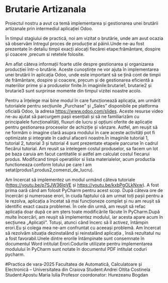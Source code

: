 # Brutarie Artizanala 
Proiectul nostru a avut ca temă implementarea și gestionarea unei brutării artizanale prin intermediul aplicației Odoo.

În timpul stagiului de practică, noi am vizitat o brutărie, unde am avut ocazia să observăm întregul proces de producție al pâinii.Unde ne-au fost prezentate în detaliu timpii exacți alocați fiecărei etape:frământare, dospire și coacere ,precum si retetele folosite.

Am aflat câteva informații foarte utile despre gestionarea și organizarea producției într-o brutărie. Aceste cunoștințe ne vor ajuta în implementarea unei brutării în aplicația Odoo, unde este important să se țină cont de timpii de frământare, dospire și coacere, precum și de gestionarea eficientă a materiilor prime și a produselor finite.În imaginile:brutarie1, brutarie2 și brutarie3 sunt surprinse momente din timpul vizitei noastre acolo.


Pentru a înțelege mai bine modul în care funcționează aplicația, am urmărit tutorialele pentru secțiunile „Purchase” și „Sales” disponibile pe platforma oficială Odoo, la adresa https://www.odoo.com/slides. Aceste resurse video ne-au ajutat să parcurgem pașii esențiali și să ne familiarizăm cu principalele funcționalități, fluxuri de lucru și opțiuni oferite de aplicație pentru gestionarea proceselor de achiziție și vânzare. Astfel, am reușit să ne formăm o imagine clară asupra modului în care aceste activități pot fi optimizate și integrate în cadrul afacerii noastre.În imaginile tutorial 1, tutorial 2, tutorial 3 și tutorial 4 sunt prezentate etapele parcurse în cadrul fiecărui tutorial.
Am reusit sa intelegem costul produselor, sa facem un lot pe baza caruia am facut cantitatile si astfel am calculat costul fiecarui produs. 
Modificand timpii operatiilor si lista materialelor, acum productia functioneaza conform lotului pe care l am setat(produs1,produs2,comenzi_de_lucru).


Am încercat să implementez un modul urmând câteva tutoriale (https://youtu.be/p7SJW36lqVE și https://youtu.be/kxbPgOLkNxw). A fost prima oară când am folosit PyCharm pentru acest scop. După câteva ore de încercări și numeroase erori, în ciuda faptului că am urmat toți pașii pentru a le rezolva, aplicația a încetat să mai funcționeze complet și nu am reușit să identific exact cauza problemei. În cele din urmă, am reușit să refac aplicația doar după ce am șters toate modificările făcute în PyCharm.După multe încercări, am reușit să implementez modulul, iar acesta apare acum în secțiunea „Aplicații”. Totuși, atunci când încerc să îl activez, întâmpin erori.Eu și colega mea ne-am confruntat cu aceeași problemă. Am încercat să rezolvăm situația dezinstalând și reinstalând aplicația , însă rezultatul nu a fost favorabil.Unele dintre erorile întâmpinate sunt consemnate în documentul Word intitulat Erori.Codurile utilizate pentru implementarea modulului în PyCharm sunt notate în documentul PDF intitulat coduri pycharm.

#Practica de vara-2025
Facultatea de Automatică, Calculatoare și Electronică – Universitatea din Craiova
Student:Andrei Oltita Costinela
Student:Apostu Maria Iulia
Profesor coordonator: Hurezeanu Bogdan

